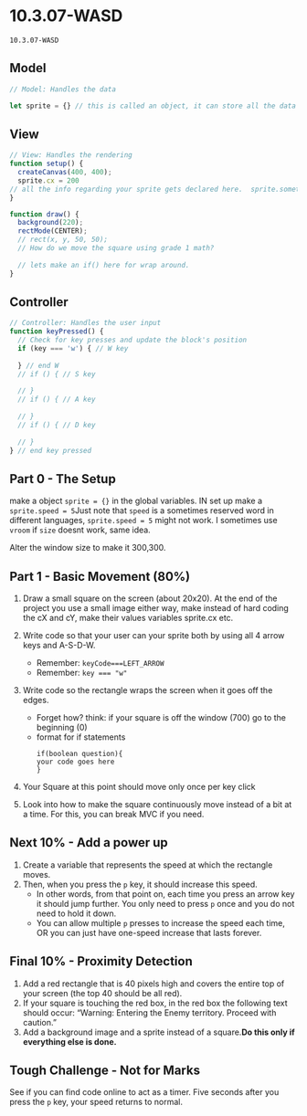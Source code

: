 # 10.3.07-WASD
```
10.3.07-WASD
```

## Model
```javascript
// Model: Handles the data

let sprite = {} // this is called an object, it can store all the data for your sprite
```

## View
```javascript
// View: Handles the rendering
function setup() {
  createCanvas(400, 400);
  sprite.cx = 200
// all the info regarding your sprite gets declared here.  sprite.something = ....
}

function draw() {
  background(220);
  rectMode(CENTER);
  // rect(x, y, 50, 50);
  // How do we move the square using grade 1 math?
  
  // lets make an if() here for wrap around.
}
```

## Controller
```javascript
// Controller: Handles the user input
function keyPressed() {
  // Check for key presses and update the block's position
  if (key === 'w') { // W key
    
  } // end W
  // if () { // S key
  
  // }
  // if () { // A key
  
  // }
  // if () { // D key
  
  // }
} // end key pressed
```


## Part 0 - The Setup
make a object `sprite = {}` in the global variables. IN set up make a `sprite.speed = 5`Just note that `speed` is a sometimes reserved word in different languages,  `sprite.speed = 5` might not work. I sometimes use `vroom` if `size` doesnt work, same idea. 

Alter the window size to make it 300,300.

## Part 1 - Basic Movement (80%)
1. Draw a small square on the screen (about 20x20).  At the end of the project you use a small image either way, make instead of hard coding the cX and cY, make their values variables sprite.cx etc. 
2. Write code so that your user can your sprite both by using all 4 arrow keys and A-S-D-W.  
    - Remember:  `keyCode===LEFT_ARROW`
    - Remember:  `key === "w"`

3. Write code so the rectangle wraps the screen when it goes off the edges. 
    - Forget how?  think: if your square is off the window (700) go to the beginning (0)
    - format for if statements
      ```
      if(boolean question){
      your code goes here
      }
      ```
4. Your Square at this point should move only once per key click
5. Look into how to make the square continuously move instead of a bit at a time. For this, you can break MVC if you need.


## Next 10% - Add a power up
1. Create a variable that represents the speed at which the rectangle moves.
2. Then, when you press the `p` key, it should increase this speed.
    -  In other words, from that point on, each time you press an arrow key it should jump further.  You only need to press `p` once and you do not need to hold it down.
    -  You can allow multiple `p` presses to increase the speed each time, OR you can just have one-speed increase that lasts forever.


## Final 10% - Proximity Detection
1. Add a red rectangle that is 40 pixels high and covers the entire top of your screen (the top 40 should be all red).  
2. If your square is touching the red box, in the red box the following text should occur: “Warning: Entering the Enemy territory. Proceed with caution.”
3. Add a background image and a sprite instead of a square.**Do this only if everything else is done.** 

## Tough Challenge - Not for Marks
See if you can find code online to act as a timer.  Five seconds after you press the `p` key, your speed returns to normal.


